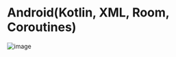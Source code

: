 ﻿# Android(Kotlin, XML, Room, Coroutines)
![image](https://github.com/user-attachments/assets/94858951-b3e6-4399-a5e8-24d5fe0d8ef8)

